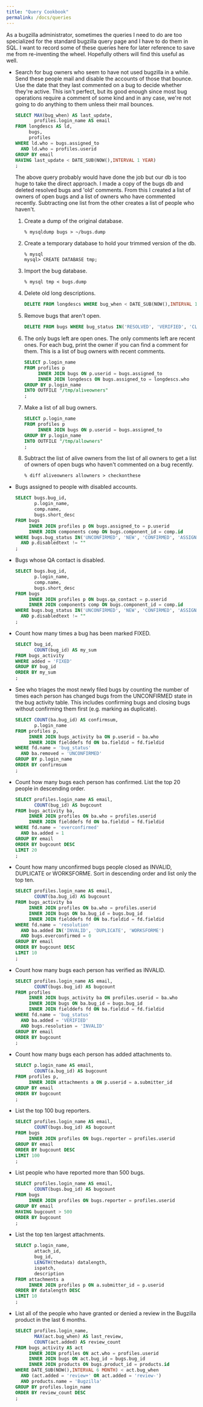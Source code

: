 ```yaml
---
title: "Query Cookbook"
permalink: /docs/queries
---
```


As a bugzilla administrator, sometimes the queries I need to do are too
specialized for the standard bugzilla query page and I have to do them
in SQL. I want to record some of these queries here for later reference
to save me from re-inventing the wheel. Hopefully others will find this
useful as well.

  - Search for bug owners who seem to have not used bugzilla in a while.
    Send these people mail and disable the accounts of those that
    bounce. Use the date that they last commented on a bug to decide
    whether they're active. This isn't perfect, but its good enough
    since most bug operations require a comment of some kind and in any
    case, we're not going to do anything to them unless their mail
    bounces.
    ```sql
    SELECT MAX(bug_when) AS last_update,
           profiles.login_name AS email
    FROM longdescs AS ld,
         bugs,
         profiles
    WHERE ld.who = bugs.assigned_to
      AND ld.who = profiles.userid
    GROUP BY email
    HAVING last_update < DATE_SUB(NOW(),INTERVAL 1 YEAR)
    ;
    ```
    
    The above query probably would have done the job but our db is too
    huge to take the direct approach. I made a copy of the bugs db and
    deleted resolved bugs and 'old' comments. From this I created a list
    of owners of open bugs and a list of owners who have commented
    recently. Subtracting one list from the other creates a list of
    people who haven't.
    
    1.  Create a dump of the original database.
        ```
        % mysqldump bugs > ~/bugs.dump
        ```
    
    2.  Create a temporary database to hold your trimmed version of the
        db.
        ```
        % mysql
        mysql> CREATE DATABASE tmp;
        ```
    
    3.  Import the bug database.
        ```
        % mysql tmp < bugs.dump
        ```
    
    4.  Delete old long descriptions.
        ```sql
        DELETE FROM longdescs WHERE bug_when < DATE_SUB(NOW(),INTERVAL 1 YEAR);
        ```
    
    5.  Remove bugs that aren't open.
        ```sql
        DELETE FROM bugs WHERE bug_status IN('RESOLVED', 'VERIFIED', 'CLOSED');
        ```
    
    6.  The only bugs left are open ones. The only comments left are
        recent ones. For each bug, print the owner if you can find a
        comment for them. This is a list of bug owners with recent
        comments.
        ```sql
        SELECT p.login_name
        FROM profiles p
             INNER JOIN bugs ON p.userid = bugs.assigned_to
             INNER JOIN longdescs ON bugs.assigned_to = longdescs.who
        GROUP BY p.login_name
        INTO OUTFILE "/tmp/aliveowners"
        ;
        ```
    
    7.  Make a list of all bug owners.
        ```sql
        SELECT p.login_name
        FROM profiles p
             INNER JOIN bugs ON p.userid = bugs.assigned_to
        GROUP BY p.login_name
        INTO OUTFILE "/tmp/allowners"
        ;
        ```
    
    8.  Subtract the list of alive owners from the list of all owners to
        get a list of owners of open bugs who haven't commented on a bug
        recently.
        ```
        % diff aliveowners allowners > checkonthese
        ```

  - Bugs assigned to people with disabled accounts.
    ```sql
    SELECT bugs.bug_id,
           p.login_name,
           comp.name,
           bugs.short_desc
    FROM bugs
         INNER JOIN profiles p ON bugs.assigned_to = p.userid
         INNER JOIN components comp ON bugs.component_id = comp.id
    WHERE bugs.bug_status IN('UNCONFIRMED', 'NEW', 'CONFIRMED', 'ASSIGNED', 'IN_PROGRESS', 'REOPENED')
      AND p.disabledtext != ""
    ;
    ```

  - Bugs whose QA contact is disabled.
    ```sql
    SELECT bugs.bug_id,
           p.login_name,
           comp.name,
           bugs.short_desc
    FROM bugs
         INNER JOIN profiles p ON bugs.qa_contact = p.userid
         INNER JOIN components comp ON bugs.component_id = comp.id
    WHERE bugs.bug_status IN('UNCONFIRMED', 'NEW', 'CONFIRMED', 'ASSIGNED', 'IN_PROGRESS', 'REOPENED')
      AND p.disabledtext != ""
    ;
    ```

  - Count how many times a bug has been marked FIXED.
    ```sql
    SELECT bug_id,
           COUNT(bug_id) AS my_sum
    FROM bugs_activity
    WHERE added = 'FIXED'
    GROUP BY bug_id
    ORDER BY my_sum
    ;
    ```

  - See who triages the most newly filed bugs by counting the number of
    times each person has changed bugs from the UNCONFIRMED state in the
    bug activity table. This includes confirming bugs and closing bugs
    without confirming them first (e.g. marking as duplicate).
    ```sql
    SELECT COUNT(ba.bug_id) AS confirmsum,
           p.login_name
    FROM profiles p,
         INNER JOIN bugs_activity ba ON p.userid = ba.who
         INNER JOIN fielddefs fd ON ba.fieldid = fd.fieldid
    WHERE fd.name = 'bug_status'
      AND ba.removed = 'UNCONFIRMED'
    GROUP BY p.login_name
    ORDER BY confirmsum
    ;
    ```

  - Count how many bugs each person has confirmed. List the top 20
    people in descending order.
    ```sql
    SELECT profiles.login_name AS email,
           COUNT(bug_id) AS bugcount
    FROM bugs_activity ba,
         INNER JOIN profiles ON ba.who = profiles.userid
         INNER JOIN fielddefs fd ON ba.fieldid = fd.fieldid
    WHERE fd.name = 'everconfirmed'
      AND ba.added = 1
    GROUP BY email
    ORDER BY bugcount DESC
    LIMIT 20
    ;
    ```

  - Count how many unconfirmed bugs people closed as INVALID, DUPLICATE
    or WORKSFORME. Sort in descending order and list only the top ten.
    ```sql
    SELECT profiles.login_name AS email,
           COUNT(ba.bug_id) AS bugcount
    FROM bugs_activity ba
         INNER JOIN profiles ON ba.who = profiles.userid
         INNER JOIN bugs ON ba.bug_id = bugs.bug_id
         INNER JOIN fielddefs fd ON ba.fieldid = fd.fieldid
    WHERE fd.name = 'resolution'
      AND ba.added IN('INVALID', 'DUPLICATE', 'WORKSFORME')
      AND bugs.everconfirmed = 0
    GROUP BY email
    ORDER BY bugcount DESC
    LIMIT 10
    ;
    ```

  - Count how many bugs each person has verified as INVALID.
    ```sql
    SELECT profiles.login_name AS email,
           COUNT(bugs.bug_id) AS bugcount
    FROM profiles
         INNER JOIN bugs_activity ba ON profiles.userid = ba.who
         INNER JOIN bugs ON ba.bug_id = bugs.bug_id
         INNER JOIN fielddefs fd ON ba.fieldid = fd.fieldid
    WHERE fd.name = 'bug_status'
      AND ba.added = 'VERIFIED'
      AND bugs.resolution = 'INVALID'
    GROUP BY email
    ORDER BY bugcount
    ;
    ```

  - Count how many bugs each person has added attachments to.
    ```sql
    SELECT p.login_name AS email,
           COUNT(a.bug_id) AS bugcount
    FROM profiles p,
         INNER JOIN attachments a ON p.userid = a.submitter_id
    GROUP BY email
    ORDER BY bugcount
    ;
    ```

  - List the top 100 bug reporters.
    ```sql
    SELECT profiles.login_name AS email,
           COUNT(bugs.bug_id) AS bugcount
    FROM bugs
         INNER JOIN profiles ON bugs.reporter = profiles.userid
    GROUP BY email
    ORDER BY bugcount DESC
    LIMIT 100
    ;
    ```

  - List people who have reported more than 500 bugs.
    ```sql
    SELECT profiles.login_name AS email,
           COUNT(bugs.bug_id) AS bugcount
    FROM bugs
         INNER JOIN profiles ON bugs.reporter = profiles.userid
    GROUP BY email
    HAVING bugcount > 500
    ORDER BY bugcount
    ;
    ```

  - List the top ten largest attachments.
    ```sql
    SELECT p.login_name,
           attach_id,
           bug_id,
           LENGTH(thedata) datalength,
           ispatch,
           description
    FROM attachments a
         INNER JOIN profiles p ON a.submitter_id = p.userid
    ORDER BY datalength DESC
    LIMIT 10
    ;
    ```

  - List all of the people who have granted or denied a review in the
    Bugzilla product in the last 6 months.
    ```sql
    SELECT profiles.login_name,
           MAX(act.bug_when) AS last_review,
           COUNT(act.added) AS review_count
    FROM bugs_activity AS act
         INNER JOIN profiles ON act.who = profiles.userid
         INNER JOIN bugs ON act.bug_id = bugs.bug_id
         INNER JOIN products ON bugs.product_id = products.id
    WHERE DATE_SUB(NOW(),INTERVAL 6 MONTH) < act.bug_when
      AND (act.added = 'review+' OR act.added = 'review-')
      AND products.name = 'Bugzilla'
    GROUP BY profiles.login_name
    ORDER BY review_count DESC
    ;
    ```

